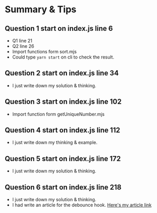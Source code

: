 # Summary & Tips
## Question 1 start on index.js line 6  

- Q1 line 21
- Q2 line 26  
- Import functions form sort.mjs
- Could type `yarn start` on cli to check the result.  

## Question 2 start on index.js line 34

- I just write down my solution & thinking.  

## Question 3 start on index.js line 102

- Import function form getUniqueNumber.mjs  

## Question 4 start on index.js line 112

- I just write down my thinking & example.

## Question 5 start on index.js line 172

- I just write down my solution & thinking.  

## Question 6 start on index.js line 218

- I just write down my solution & thinking.  
- I had write an article for the debounce hook. [Here's my article link](https://ithelp.ithome.com.tw/articles/10285456)  
